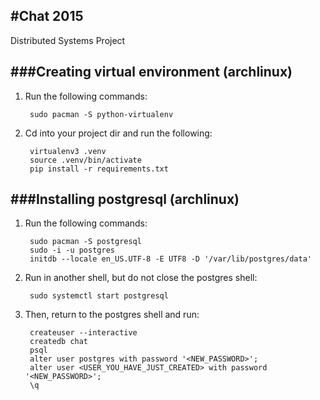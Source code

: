 #Chat 2015
--------

Distributed Systems Project

###Creating virtual environment (archlinux)
-----

1. Run the following commands:

        sudo pacman -S python-virtualenv
        
2. Cd into your project dir and run the following:

        virtualenv3 .venv
        source .venv/bin/activate
        pip install -r requirements.txt

###Installing postgresql (archlinux)
-----

1. Run the following commands:

        sudo pacman -S postgresql
        sudo -i -u postgres
        initdb --locale en_US.UTF-8 -E UTF8 -D '/var/lib/postgres/data'
        
2. Run in another shell, but do not close the postgres shell:

        sudo systemctl start postgresql
        
3. Then, return to the postgres shell and run:

        createuser --interactive
        createdb chat
        psql
        alter user postgres with password '<NEW_PASSWORD>';
        alter user <USER_YOU_HAVE_JUST_CREATED> with password '<NEW_PASSWORD>';
        \q

